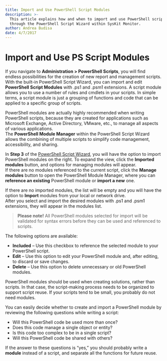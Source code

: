 ```yaml
---
title: Import and Use PowerShell Script Modules
description: >-
  This article explains how and when to import and use PowerShell script modules
  through the PowerShell Script Wizard within SysKit Monitor.
author: Andrea Budisa
date: 4/7/2017
---
```


# Import and Use PS Script Modules

If you navigate to **Administration &gt; PowerShell Scripts**, you will find endless possibilities for the creation of new report and management scripts.  
With the built-in PowerShell Script Wizard, you can import and edit **PowerShell Script Modules** with .ps1 and .psm1 extensions. A script module allows you to use a number of rules and cmdlets in your scripts. In simple terms, a script module is just a grouping of functions and code that can be applied to a specific group of scripts.

PowerShell modules are actually highly recommended when writing PowerShell scripts, because they are created for applications such as Microsoft Exchange, Active Directory, VMware, etc., to manage all aspects of various applications.  
The **PowerShell Module Manager** within the PowerShell Script Wizard allows the combining of multiple scripts to simplify code management, accessibility, and sharing.

In **Step 3** of the [PowerShell Script Wizard](../../../how-to/powershell-scripts/powershell-wizard.md), you will have the option to import PowerShell modules on the right. To expand the view, click the **Imported modules** button, and options for managing modules will appear.  
If there are no modules referenced to the current script, click the **Manage modules** button to open the PowerShell Module Manager, where you can **reference an existing** PowerShell module or **import a new** one.

If there are no imported modules, the list will be empty and you will have the option to **Import** modules from your local or network drive.  
After you select and import the desired modules with .ps1 and .psm1 extensions, they will appear in the modules list.

> **Please note!** All PowerShell modules selected for import will be validated for syntax errors before they can be used and referenced to scripts.

The following options are available:

* **Included** – Use this checkbox to reference the selected module to your PowerShell script.
* **Edit** – Use this option to edit your PowerShell module and, after editing, to discard or save changes.
* **Delete** – Use this option to delete unnecessary or old PowerShell modules.

PowerShell modules should be used when creating solutions, rather than scripts. In that case, the script-making process needs to be organized to support script reuse. If your scripts tend to be small, you probably do not need modules.

You can easily decide whether to create and import a PowerShell module by reviewing the following questions while writing a script:

* Will this PowerShell code be used more than once?
* Does this code manage a single object or entity?
* Is this code too complex to be in a single script?
* Will this PowerShell code be shared with others?

If the answer to these questions is “yes,” you should probably write a **module** instead of a script, and separate all the functions for future reuse.

